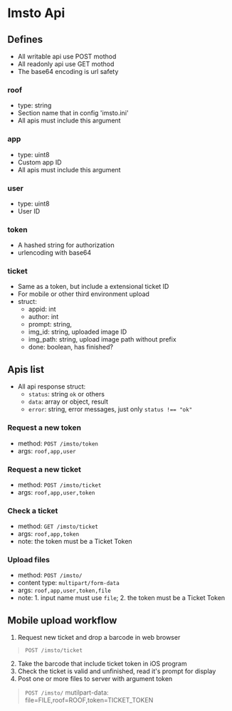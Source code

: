 # Imsto Api

## Defines
- All writable api use POST mothod
- All readonly api use GET mothod
- The base64 encoding is url safety

### roof
- type: string
- Section name that in config 'imsto.ini'
- All apis must include this argument

### app
- type: uint8
- Custom app ID
- All apis must include this argument

### user
- type: uint8
- User ID

### token
- A hashed string for authorization
- urlencoding with base64

### ticket
- Same as a token, but include a extensional ticket ID
- For mobile or other third environment upload
- struct:
  - appid: int
  - author: int
  - prompt: string,
  - img_id: string, uploaded image ID
  - img_path: string, upload image path without prefix
  - done: boolean, has finished?


## Apis list
- All api response struct:
  - `status`: string `ok` or others
  - `data`: array or object, result
  - `error`: string, error messages, just only `status !== "ok"`

### Request a new token
- method: `POST /imsto/token`
- args: `roof,app,user`

### Request a new ticket
- method: `POST /imsto/ticket`
- args: `roof,app,user,token`

### Check a ticket
- method: `GET /imsto/ticket`
- args: `roof,app,token`
- note: the token must be a Ticket Token

### Upload files
- method: `POST /imsto/`
- content type: `multipart/form-data`
- args: `roof,app,user,token,file`
- note: 1. input name must use `file`; 2. the token must be a Ticket Token


## Mobile upload workflow

1. Request new ticket and drop a barcode in web browser
> `POST /imsto/ticket`
2. Take the barcode that include ticket token in iOS program
3. Check the ticket is valid and unfinished, read it's prompt for display
4. Post one or more files to server with argument token
> `POST /imsto/`
> mutilpart-data: file=FILE,roof=ROOF,token=TICKET_TOKEN
